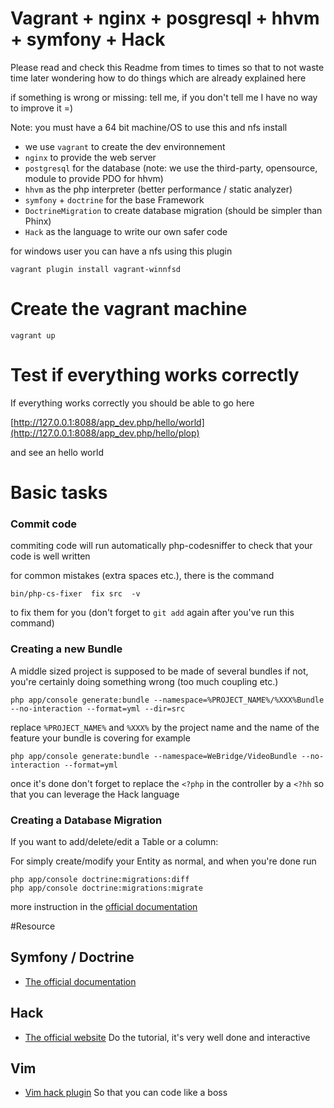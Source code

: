 # Vagrant + nginx + posgresql + hhvm + symfony + Hack

Please read and check this Readme from times to times so that
to not waste time later wondering how to do things which are
already explained here

if something is wrong or missing: tell me, if you don't tell me
I have no way to improve it =)

Note: you must have a 64 bit machine/OS to use this and nfs install

  * we use `vagrant` to create the dev environnement
  * `nginx` to provide the web server
  * `postgresql` for the database (note: we use the third-party, opensource, module to provide PDO for hhvm)
  * `hhvm` as the php interpreter (better performance / static analyzer)
  * `symfony` + `doctrine` for the base Framework
  * `DoctrineMigration` to create database migration (should be simpler than Phinx)
  * `Hack` as the language to write our own safer code


for windows user you can have a nfs using this plugin

```
vagrant plugin install vagrant-winnfsd
```

# Create the vagrant machine

```
vagrant up
```

# Test if everything works correctly

If everything works correctly you should be able to go here

[http://127.0.0.1:8088/app_dev.php/hello/world](http://127.0.0.1:8088/app_dev.php/hello/plop)

and see an hello world

# Basic tasks

### Commit code

commiting code will run automatically php-codesniffer to check
that your code is well written

for common mistakes (extra spaces etc.), there is the command

```
bin/php-cs-fixer  fix src  -v
```

to fix them for you (don't forget to `git add` again after you've run this command)

### Creating a new Bundle

A middle sized project is supposed to be made of several bundles
if not, you're certainly doing something wrong (too much coupling etc.)

```
php app/console generate:bundle --namespace=%PROJECT_NAME%/%XXX%Bundle --no-interaction --format=yml --dir=src
```

replace `%PROJECT_NAME%` and `%XXX%` by the project name and the name of the feature
your bundle is covering for example

```
php app/console generate:bundle --namespace=WeBridge/VideoBundle --no-interaction --format=yml
```

once it's done don't forget to replace the `<?php` in the controller by a `<?hh` so that you can leverage
the Hack language

### Creating a Database Migration

If you want to add/delete/edit a Table or a column:

For simply create/modify your Entity as normal, and when you're done run

```
php app/console doctrine:migrations:diff
php app/console doctrine:migrations:migrate
```

more instruction in the [official documentation](http://symfony.com/doc/current/bundles/DoctrineMigrationsBundle/index.html#generating-migrations-automatically)


#Resource

## Symfony / Doctrine

  * [The official documentation](http://symfony.com/doc/current/book/index.html)

## Hack

  * [The official website](http://hacklang.org/) Do the tutorial, it's very well done and interactive

## Vim

  * [Vim hack plugin](https://github.com/hhvm/vim-hack) So that you can code like a boss

